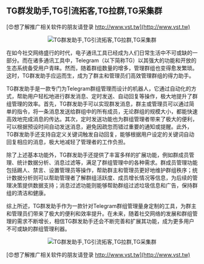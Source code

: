 ## **TG群发助手,TG引流拓客,TG拉群,TG采集群**

[😍想了解推广相关软件的朋友请登录 http://www.vst.tw](http://www.vst.tw)

 <center><img src="https://vst.tw/MP4/tuiguang/png/2.png" alt="TG群发助手,TG引流拓客,TG拉群,TG采集群"></center>

在如今社交网络盛行的时代，电子通讯工具已经成为人们日常生活中不可或缺的一部分。而在诸多通讯工具中，Telegram（以下简称TG）以其强大的功能和开放的生态系统备受用户青睐。然而，随着群组数量的增多，管理群组也变得愈发繁琐。这时，TG群发助手应运而生，成为了群主和管理员们高效管理群组的得力助手。

TG群发助手是一款专门为Telegram群组管理而设计的机器人，它通过自动化的方式，帮助用户轻松地进行群发消息、定时发送、自动回复等操作，极大地提升了群组管理的效率。首先，TG群发助手可以实现群发消息，群主或管理员可以通过简单的指令，将一条消息发送给群组中的所有成员，无论群组的规模大小，都能快速高效地完成消息的传达。其次，定时发送功能也为群组管理者带来了极大的便利，可以根据预设时间自动发送消息，避免因疏忽而错过重要的通知或提醒。此外，TG群发助手还支持自定义关键词触发自动回复，能够根据用户设定的关键词自动回复相应的消息，极大地减轻了管理者的工作负担。

除了上述基本功能外，TG群发助手还提供了丰富多样的扩展功能，例如群成员管理、统计数据分析、消息过滤等，满足了群组管理中的各种需求。群成员管理功能包括踢人、禁言、设置管理员等操作，帮助群主和管理员更好地维护群组秩序；统计数据分析则可以帮助管理者了解群组活跃度、成员增长情况等信息，为后续的管理决策提供数据支持；消息过滤功能则能够帮助群组过滤垃圾信息和广告，保持群组的清洁和健康。

综上所述，TG群发助手作为一款针对Telegram群组管理量身定制的工具，为群主和管理员们带来了极大的便利和效率提升。在未来，随着社交网络的发展和群组管理的需求不断增长，相信TG群发助手还会不断完善和扩展其功能，成为更多用户不可或缺的群组管理利器。

 <center><img src="https://vst.tw/MP4/tuiguang/png/7.png" alt="TG群发助手,TG引流拓客,TG拉群,TG采集群"></center>

[😍想了解推广相关软件的朋友请登录 http://www.vst.tw](http://www.vst.tw)



